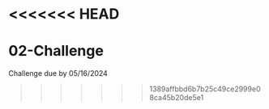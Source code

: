 <<<<<<< HEAD
=======
# 02-Challenge
Challenge due by 05/16/2024
>>>>>>> 1389affbbd6b7b25c49ce2999e08ca45b20de5e1
